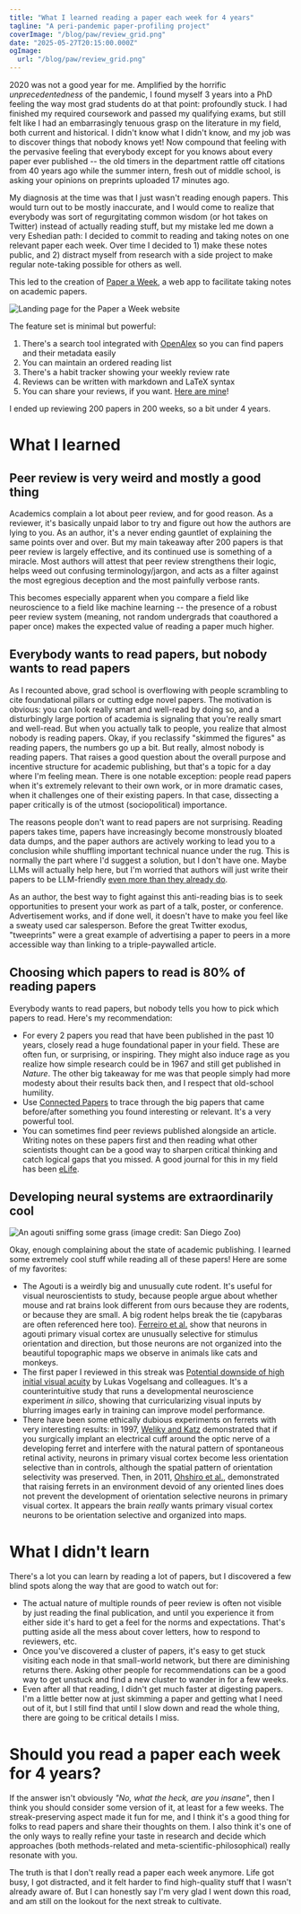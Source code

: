 ```yaml
---
title: "What I learned reading a paper each week for 4 years"
tagline: "A peri-pandemic paper-profiling project"
coverImage: "/blog/paw/review_grid.png"
date: "2025-05-27T20:15:00.000Z"
ogImage:
  url: "/blog/paw/review_grid.png"
---
```


2020 was not a good year for me. Amplified by the horrific _unprecedentedness_ of the pandemic, I found myself 3 years into a PhD feeling the way most grad students do at that point: profoundly stuck. I had finished my required coursework and passed my qualifying exams, but still felt like I had an embarrasingly tenuous grasp on the literature in my field, both current and historical. I didn't know what I didn't know, and my job was to discover things that nobody knows yet! Now compound that feeling with the pervasive feeling that everybody except for you knows about every paper ever published -- the old timers in the department rattle off citations from 40 years ago while the summer intern, fresh out of middle school, is asking your opinions on preprints uploaded 17 minutes ago.

My diagnosis at the time was that I just wasn't reading enough papers. This would turn out to be mostly inaccurate, and I would come to realize that everybody was sort of regurgitating common wisdom (or hot takes on Twitter) instead of actually reading stuff, but my mistake led me down a very Eshedian path: I decided to commit to reading and taking notes on one relevant paper each week. Over time I decided to 1) make these notes public, and 2) distract myself from research with a side project to make regular note-taking possible for others as well.

This led to the creation of [Paper a Week](https://paperaweek.com/), a web app to facilitate taking notes on academic papers. 

![Landing page for the Paper a Week website](/blog/paw/paw_landing.png)

The feature set is minimal but powerful:
1. There's a search tool integrated with [OpenAlex](https://openalex.org/) so you can find papers and their metadata easily
1. You can maintain an ordered reading list
1. There's a habit tracker showing your weekly review rate
1. Reviews can be written with markdown and LaTeX syntax
1. You can share your reviews, if you want. [Here are mine](https://paperaweek.com/profiles/113214769483919341732)!

I ended up reviewing 200 papers in 200 weeks, so a bit under 4 years. 

# What I learned
## Peer review is very weird and mostly a good thing
Academics complain a lot about peer review, and for good reason. As a reviewer, it's basically unpaid labor to try and figure out how the authors are lying to you. As an author, it's a never ending gauntlet of explaining the same points over and over.
But my main takeaway after 200 papers is that peer review is largely effective, and its continued use is something of a miracle. Most authors will attest that peer review strengthens their logic, helps weed out confusing terminology/jargon, and acts as a filter against the most egregious deception and the most painfully verbose rants. 

This becomes especially apparent when you compare a field like neuroscience to a field like machine learning -- the presence of a robust peer review system (meaning, not random undergrads that coauthored a paper once) makes the expected value of reading a paper much higher.

## Everybody wants to read papers, but nobody wants to read papers
As I recounted above, grad school is overflowing with people scrambling to cite foundational pillars or cutting edge novel papers. The motivation is obvious: you can look really smart and well-read by doing so, and a disturbingly large portion of academia is signaling that you're really smart and well-read.
But when you actually talk to people, you realize that almost nobody is reading papers. Okay, if you reclassify "skimmed the figures" as reading papers, the numbers go up a bit. But really, almost nobody is reading papers. That raises a good question about the overall purpose and incentive structure for academic publishing, but that's a topic for a day where I'm feeling mean. There is one notable exception: people read papers when it's extremely relevant to their own work, or in more dramatic cases, when it challenges one of their existing papers. In that case, dissecting a paper critically is of the utmost (sociopolitical) importance.

The reasons people don't want to read papers are not surprising. Reading papers takes time, papers have increasingly become monstrously bloated data dumps, and the paper authors are actively working to lead you to a conclusion while shuffling important technical nuance under the rug. This is normally the part where I'd suggest a solution, but I don't have one. Maybe LLMs will actually help here, but I'm worried that authors will just write their papers to be LLM-friendly [even more than they already do](https://statmodeling.stat.columbia.edu/2025/07/15/hey-neurips-and-icml-time-to-do-some-scraping-of-your-submissions-to-find-the-prevalence-of-llm-reviewer-instructions/).

As an author, the best way to fight against this anti-reading bias is to seek opportunities to present your work as part of a talk, poster, or conference. Advertisement works, and if done well, it doesn't have to make you feel like a sweaty used car salesperson. Before the great Twitter exodus, "tweeprints" were a great example of advertising a paper to peers in a more accessible way than linking to a triple-paywalled article.

## Choosing which papers to read is 80% of reading papers
Everybody wants to read papers, but nobody tells you how to pick which papers to read. Here's my recommendation:
- For every 2 papers you read that have been published in the past 10 years, closely read a huge foundational paper in your field. These are often fun, or surprising, or inspiring. They might also induce rage as you realize how simple research could be in 1967 and still get published in _Nature_. The other big takeaway for me was that people simply had more modesty about their results back then, and I respect that old-school humility.
- Use [Connected Papers](https://www.connectedpapers.com/) to trace through the big papers that came before/after something you found interesting or relevant. It's a very powerful tool.
- You can sometimes find peer reviews published alongside an article. Writing notes on these papers first and then reading what other scientists thought can be a good way to sharpen critical thinking and catch logical gaps that you missed. A good journal for this in my field has been [eLife](https://elifesciences.org/).

## Developing neural systems are extraordinarily cool
![An agouti sniffing some grass (image credit: San Diego Zoo)](/blog/paw/agouti.jpg)

Okay, enough complaining about the state of academic publishing. I learned some extremely cool stuff while reading all of these papers! Here are some of my favorites:

- The Agouti is a weirdly big and unusually cute rodent.  It's useful for visual neuroscientists to study, because people argue about whether mouse and rat brains look different from ours because they are rodents, or because they are small. A big rodent helps break the tie (capybaras are often referenced here too). [Ferreiro et al.](https://www.cell.com/iscience/pdf/S2589-0042(20)31079-8.pdf) show that neurons in agouti primary visual cortex are unusually selective for stimulus orientation and direction, but those neurons are not organized into the beautiful topographic maps we observe in animals like cats and monkeys.
- The first paper I reviewed in this streak was [Potential downside of high initial visual acuity](https://www.pnas.org/content/pnas/115/44/11333.full.pdf) by Lukas Vogelsang and colleagues. It's a counterintuitive study that runs a developmental neuroscience experiment _in silico_, showing that curricularizing visual inputs by blurring images early in training can improve model performance.
- There have been some ethically dubious experiments on ferrets with very interesting results: in 1997,  [Weliky and Katz](https://www.ncbi.nlm.nih.gov/pubmed/9109486) demonstrated that if you surgically implant an electrical cuff around the optic nerve of a developing ferret and interfere with the natural pattern of spontaneous retinal activity, neurons in primary visual cortex become less orientation selective than in controls, although the spatial pattern of orientation selectivity was preserved. Then, in 2011, [Ohshiro et al.](https://journals.physiology.org/doi/full/10.1152/jn.00095.2011), demonstrated that raising ferrets in an environment devoid of any oriented lines does not prevent the development of orientation selective neurons in primary visual cortex. It appears the brain _really_ wants primary visual cortex neurons to be orientation selective and organized into maps.

# What I didn't learn 
There's a lot you can learn by reading a lot of papers, but I discovered a few blind spots along the way that are good to watch out for:
- The actual nature of multiple rounds of peer review is often not visible by just reading the final publication, and until you experience it from either side it's hard to get a feel for the norms and expectations. That's putting aside all the mess about cover letters, how to respond to reviewers, etc.
- Once you've discovered a cluster of papers, it's easy to get stuck visiting each node in that small-world network, but there are diminishing returns there. Asking other people for recommendations can be a good way to get unstuck and find a new cluster to wander in for a few weeks.
- Even after all that reading, I didn't get much faster at digesting papers. I'm a little better now at just skimming a paper and getting what I need out of it, but I still find that until I slow down and read the whole thing, there are going to be critical details I miss.

# Should you read a paper each week for 4 years?
If the answer isn't obviously _"No, what the heck, are you insane"_, then I think you should consider some version of it, at least for a few weeks. The streak-preserving aspect made it fun for me, and I think it's a good thing for folks to read papers and share their thoughts on them.
I also think it's one of the only ways to really refine your taste in research and decide which approaches (both methods-related and meta-scientific-philosophical) really resonate with you.

The truth is that I don't really read a paper each week anymore. Life got busy, I got distracted, and it felt harder to find high-quality stuff that I wasn't already aware of. But I can honestly say I'm very glad I went down this road, and am still on the lookout for the next streak to cultivate.

